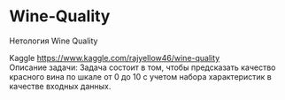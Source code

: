 # Wine-Quality
Нетология Wine Quality

Kaggle https://www.kaggle.com/rajyellow46/wine-quality  
Описание задачи: Задача состоит в том, чтобы предсказать качество красного вина по шкале от 0 до 10 с учетом набора характеристик в качестве входных данных. 
